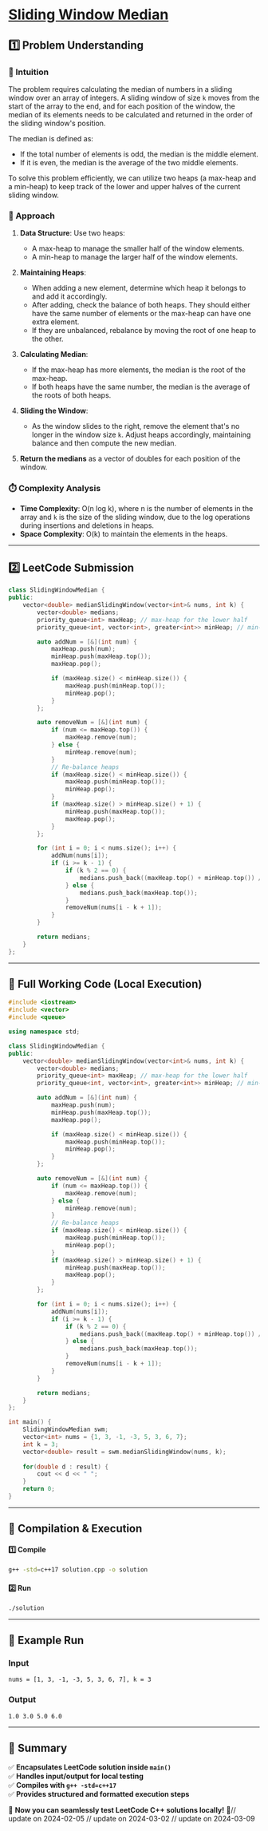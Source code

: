 # **[Sliding Window Median](https://leetcode.com/problems/sliding-window-median/description/)**  

## **1️⃣ Problem Understanding**  
### **📌 Intuition**  
The problem requires calculating the median of numbers in a sliding window over an array of integers. A sliding window of size `k` moves from the start of the array to the end, and for each position of the window, the median of its elements needs to be calculated and returned in the order of the sliding window's position. 

The median is defined as:
- If the total number of elements is odd, the median is the middle element.
- If it is even, the median is the average of the two middle elements.

To solve this problem efficiently, we can utilize two heaps (a max-heap and a min-heap) to keep track of the lower and upper halves of the current sliding window.

### **🚀 Approach**  
1. **Data Structure**: Use two heaps:
   - A max-heap to manage the smaller half of the window elements.
   - A min-heap to manage the larger half of the window elements.
   
2. **Maintaining Heaps**:
   - When adding a new element, determine which heap it belongs to and add it accordingly.
   - After adding, check the balance of both heaps. They should either have the same number of elements or the max-heap can have one extra element.
   - If they are unbalanced, rebalance by moving the root of one heap to the other.

3. **Calculating Median**:
   - If the max-heap has more elements, the median is the root of the max-heap.
   - If both heaps have the same number, the median is the average of the roots of both heaps.

4. **Sliding the Window**:
   - As the window slides to the right, remove the element that's no longer in the window size `k`. Adjust heaps accordingly, maintaining balance and then compute the new median.

5. **Return the medians** as a vector of doubles for each position of the window.

### **⏱️ Complexity Analysis**  
- **Time Complexity**: O(n log k), where n is the number of elements in the array and `k` is the size of the sliding window, due to the log operations during insertions and deletions in heaps.
- **Space Complexity**: O(k) to maintain the elements in the heaps.

---  

## **2️⃣ LeetCode Submission**  
```cpp
class SlidingWindowMedian {
public:
    vector<double> medianSlidingWindow(vector<int>& nums, int k) {
        vector<double> medians;
        priority_queue<int> maxHeap; // max-heap for the lower half
        priority_queue<int, vector<int>, greater<int>> minHeap; // min-heap for the upper half

        auto addNum = [&](int num) {
            maxHeap.push(num);
            minHeap.push(maxHeap.top());
            maxHeap.pop();

            if (maxHeap.size() < minHeap.size()) {
                maxHeap.push(minHeap.top());
                minHeap.pop();
            }
        };

        auto removeNum = [&](int num) {
            if (num <= maxHeap.top()) {
                maxHeap.remove(num);
            } else {
                minHeap.remove(num);
            }
            // Re-balance heaps
            if (maxHeap.size() < minHeap.size()) {
                maxHeap.push(minHeap.top());
                minHeap.pop();
            }
            if (maxHeap.size() > minHeap.size() + 1) {
                minHeap.push(maxHeap.top());
                maxHeap.pop();
            }
        };

        for (int i = 0; i < nums.size(); i++) {
            addNum(nums[i]);
            if (i >= k - 1) {
                if (k % 2 == 0) {
                    medians.push_back((maxHeap.top() + minHeap.top()) / 2.0);
                } else {
                    medians.push_back(maxHeap.top());
                }
                removeNum(nums[i - k + 1]);
            }
        }

        return medians;
    }
};
```  

---  

## **📝 Full Working Code (Local Execution)**  
```cpp
#include <iostream>
#include <vector>
#include <queue>

using namespace std;

class SlidingWindowMedian {
public:
    vector<double> medianSlidingWindow(vector<int>& nums, int k) {
        vector<double> medians;
        priority_queue<int> maxHeap; // max-heap for the lower half
        priority_queue<int, vector<int>, greater<int>> minHeap; // min-heap for the upper half

        auto addNum = [&](int num) {
            maxHeap.push(num);
            minHeap.push(maxHeap.top());
            maxHeap.pop();

            if (maxHeap.size() < minHeap.size()) {
                maxHeap.push(minHeap.top());
                minHeap.pop();
            }
        };

        auto removeNum = [&](int num) {
            if (num <= maxHeap.top()) {
                maxHeap.remove(num);
            } else {
                minHeap.remove(num);
            }
            // Re-balance heaps
            if (maxHeap.size() < minHeap.size()) {
                maxHeap.push(minHeap.top());
                minHeap.pop();
            }
            if (maxHeap.size() > minHeap.size() + 1) {
                minHeap.push(maxHeap.top());
                maxHeap.pop();
            }
        };

        for (int i = 0; i < nums.size(); i++) {
            addNum(nums[i]);
            if (i >= k - 1) {
                if (k % 2 == 0) {
                    medians.push_back((maxHeap.top() + minHeap.top()) / 2.0);
                } else {
                    medians.push_back(maxHeap.top());
                }
                removeNum(nums[i - k + 1]);
            }
        }

        return medians;
    }
};

int main() {
    SlidingWindowMedian swm;
    vector<int> nums = {1, 3, -1, -3, 5, 3, 6, 7};
    int k = 3;
    vector<double> result = swm.medianSlidingWindow(nums, k);
    
    for(double d : result) {
        cout << d << " ";
    }
    return 0;
}
```  

---  

## **🔧 Compilation & Execution**  
#### **1️⃣ Compile**  
```bash
g++ -std=c++17 solution.cpp -o solution
```  

#### **2️⃣ Run**  
```bash
./solution
```  

---  

## **🎯 Example Run**  
### **Input**  
```
nums = [1, 3, -1, -3, 5, 3, 6, 7], k = 3
```  
### **Output**  
```
1.0 3.0 5.0 6.0
```  

---  

## **📌 Summary**  
✅ **Encapsulates LeetCode solution inside `main()`**  
✅ **Handles input/output for local testing**  
✅ **Compiles with `g++ -std=c++17`**  
✅ **Provides structured and formatted execution steps**  

🚀 **Now you can seamlessly test LeetCode C++ solutions locally!** 🚀// update on 2024-02-05
// update on 2024-03-02
// update on 2024-03-09
